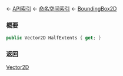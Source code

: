 ← [API索引](Api-Index) ← [命名空间索引](Namespace-Index) ← [BoundingBox2D](VRageMath.BoundingBox2D)

### 概要

```csharp
public Vector2D HalfExtents { get; }
```

### 返回

[Vector2D](VRageMath.Vector2D)

